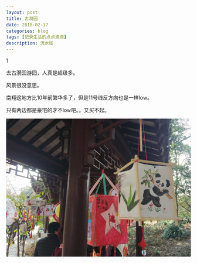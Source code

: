 ```yaml
---
layout: post
title: 古漪园
date: 2018-02-17
categories: blog
tags: [记录生活的点点滴滴]
description: 流水账
---
```


1 

去古漪园游园，人真是超级多。

风景很没意思。

南翔这地方比10年前繁华多了，但是11号线反方向也是一样low。

只有两边都是豪宅的才不low吧。。又买不起。

![灯笼](https://raw.githubusercontent.com/cksmct/MarkdownPhotos/master/%E5%BE%AE%E4%BF%A1%E5%9B%BE%E7%89%87_20180222103545.jpg)

















